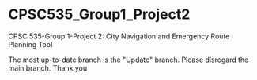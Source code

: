 # CPSC535_Group1_Project2
 CPSC 535-Group 1-Project 2: City Navigation and Emergency Route Planning Tool

 The most up-to-date branch is the "Update" branch. Please disregard the main branch. Thank you
